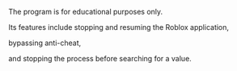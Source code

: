 The program is for educational purposes only. 



Its features include stopping and resuming the Roblox application, 

bypassing anti-cheat,


and stopping the process before searching for a value.
